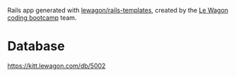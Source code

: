Rails app generated with [lewagon/rails-templates](https://github.com/lewagon/rails-templates), created by the [Le Wagon coding bootcamp](https://www.lewagon.com) team.

# Database 
https://kitt.lewagon.com/db/5002
